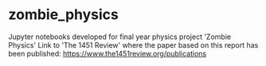 # zombie_physics
Jupyter notebooks developed for final year physics project 'Zombie Physics'
Link to 'The 1451 Review' where the paper based on this report has been published: https://www.the1451review.org/publications


